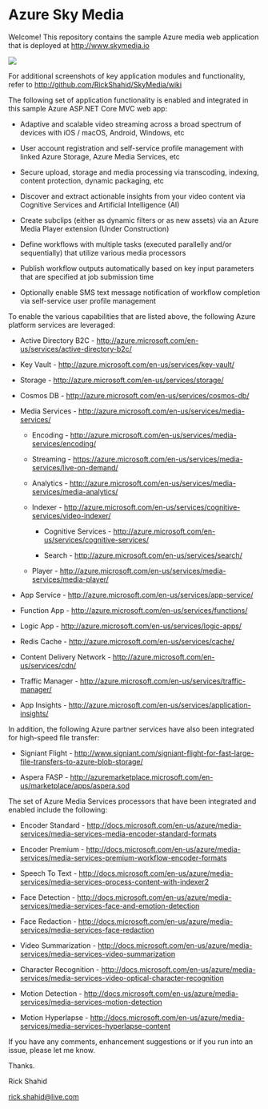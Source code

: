 # Azure Sky Media

Welcome! This repository contains the sample Azure media web application that is deployed at http://www.skymedia.io

![](http://skystorage.azureedge.net/Snip1.AzureSkyMedia.png)

For additional screenshots of key application modules and functionality, refer to http://github.com/RickShahid/SkyMedia/wiki

The following set of application functionality is enabled and integrated in this sample Azure ASP.NET Core MVC web app:

* Adaptive and scalable video streaming across a broad spectrum of devices with iOS / macOS, Android, Windows, etc

* User account registration and self-service profile management with linked Azure Storage, Azure Media Services, etc

* Secure upload, storage and media processing via transcoding, indexing, content protection, dynamic packaging, etc

* Discover and extract actionable insights from your video content via Cognitive Services and Artificial Intelligence (AI)

* Create subclips (either as dynamic filters or as new assets) via an Azure Media Player extension (Under Construction)

* Define workflows with multiple tasks (executed parallelly and/or sequentially) that utilize various media processors

* Publish workflow outputs automatically based on key input parameters that are specified at job submission time

* Optionally enable SMS text message notification of workflow completion via self-service user profile management

To enable the various capabilities that are listed above, the following Azure platform services are leveraged:

* Active Directory B2C - http://azure.microsoft.com/en-us/services/active-directory-b2c/

* Key Vault - http://azure.microsoft.com/en-us/services/key-vault/

* Storage - http://azure.microsoft.com/en-us/services/storage/

* Cosmos DB - http://azure.microsoft.com/en-us/services/cosmos-db/

* Media Services - http://azure.microsoft.com/en-us/services/media-services/

  * Encoding - http://azure.microsoft.com/en-us/services/media-services/encoding/

  * Streaming - https://azure.microsoft.com/en-us/services/media-services/live-on-demand/
  
  * Analytics - http://azure.microsoft.com/en-us/services/media-services/media-analytics/

  * Indexer - http://azure.microsoft.com/en-us/services/cognitive-services/video-indexer/

    * Cognitive Services - http://azure.microsoft.com/en-us/services/cognitive-services/

    * Search - http://azure.microsoft.com/en-us/services/search/

  * Player - http://azure.microsoft.com/en-us/services/media-services/media-player/

* App Service - http://azure.microsoft.com/en-us/services/app-service/

* Function App - http://azure.microsoft.com/en-us/services/functions/

* Logic App - http://azure.microsoft.com/en-us/services/logic-apps/

* Redis Cache - http://azure.microsoft.com/en-us/services/cache/

* Content Delivery Network - http://azure.microsoft.com/en-us/services/cdn/

* Traffic Manager - http://azure.microsoft.com/en-us/services/traffic-manager/

* App Insights - http://azure.microsoft.com/en-us/services/application-insights/

In addition, the following Azure partner services have also been integrated for high-speed file transfer:

* Signiant Flight - http://www.signiant.com/signiant-flight-for-fast-large-file-transfers-to-azure-blob-storage/

* Aspera FASP - http://azuremarketplace.microsoft.com/en-us/marketplace/apps/aspera.sod

The set of Azure Media Services processors that have been integrated and enabled include the following:

* Encoder Standard - http://docs.microsoft.com/en-us/azure/media-services/media-services-media-encoder-standard-formats

* Encoder Premium - http://docs.microsoft.com/en-us/azure/media-services/media-services-premium-workflow-encoder-formats

* Speech To Text - http://docs.microsoft.com/en-us/azure/media-services/media-services-process-content-with-indexer2

* Face Detection - http://docs.microsoft.com/en-us/azure/media-services/media-services-face-and-emotion-detection

* Face Redaction - http://docs.microsoft.com/en-us/azure/media-services/media-services-face-redaction

* Video Summarization - http://docs.microsoft.com/en-us/azure/media-services/media-services-video-summarization

* Character Recognition - http://docs.microsoft.com/en-us/azure/media-services/media-services-video-optical-character-recognition

* Motion Detection - http://docs.microsoft.com/en-us/azure/media-services/media-services-motion-detection

* Motion Hyperlapse - http://docs.microsoft.com/en-us/azure/media-services/media-services-hyperlapse-content

If you have any comments, enhancement suggestions or if you run into an issue, please let me know.

Thanks.

Rick Shahid

rick.shahid@live.com
